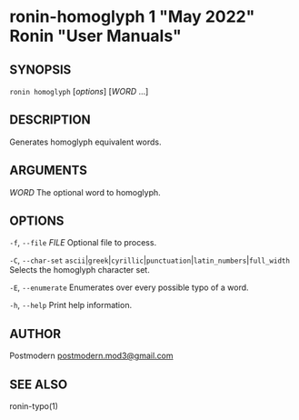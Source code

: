# ronin-homoglyph 1 "May 2022" Ronin "User Manuals"

## SYNOPSIS

`ronin homoglyph` [*options*] [*WORD* ...]

## DESCRIPTION

Generates homoglyph equivalent words.

## ARGUMENTS

*WORD*
  The optional word to homoglyph.

## OPTIONS

`-f`, `--file` *FILE*
  Optional file to process.

`-C`, `--char-set` `ascii`\|`greek`\|`cyrillic`\|`punctuation`\|`latin_numbers`\|`full_width`
  Selects the homoglyph character set.

`-E`, `--enumerate`
  Enumerates over every possible typo of a word.

`-h`, `--help`
  Print help information.

## AUTHOR

Postmodern <postmodern.mod3@gmail.com>

## SEE ALSO

ronin-typo(1)
